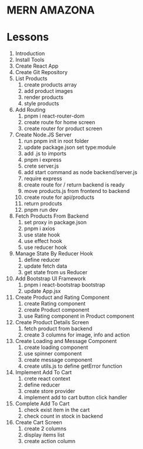 # MERN AMAZONA

# Lessons
1. Introduction
2. Install Tools
3. Create React App
4. Create Git Repository
5. List Products
    1. create products array
    2. add product images
    3. render products
    4. style products
6. Add Routing
    1. pnpm i react-router-dom
    2. create route for home screen
    3. create router for product screen 
7. Create Node.JS Server
    1. run pnpm init in root folder
    2. update package.json set type:module
    3. add .js to imports
    4. pnpm i express
    5. crete server.js
    6. add start command as node backend/server.js
    7. require express
    8. create route for / return backend is ready
    9. move products.js from frontend to backend
    10. create route for api/products
    11. return prodcuts
    12. pnpm run dev
8. Fetch Products From Backend
    1. set proxy in package.json
    2. pnpm i axios
    3. use state hook
    4. use effect hook
    5. use reducer hook
9. Manage State By Reducer Hook
    1. define reducer
    2. update fetch data
    3. get state from us Reducer
10. Add Bootstrap UI Framework
    1. pnpm i react-bootstrap bootstrap
    2. update App.jsx
11. Create Product and Rating Component
    1. create Rating component
    2. create Product component
    3. use Rating component in Product component
12. Create Product Details Screen
    1. fetch product from backend
    2. create 3 columns for image, info and action
13. Create Loading and Message Component
    1. create loading component
    2. use spinner component
    3. create message component
    4. create utils.js to define getError function
14. Implement Add To Cart
    1. crete react context
    2. define reducer
    3. create store provider
    4. implement add to cart button click handler
15. Complete Add To Cart
    1. check exist item in the cart
    2. check count in stock in backend
16. Create Cart Screen
    1. create 2 columns
    2. display items list
    3. create action column